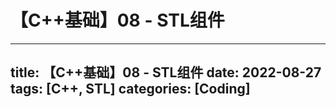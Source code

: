 # 【C++基础】08 - STL组件

---
title: 【C++基础】08 - STL组件
date: 2022-08-27
tags: [C++, STL]
categories: [Coding]
---
